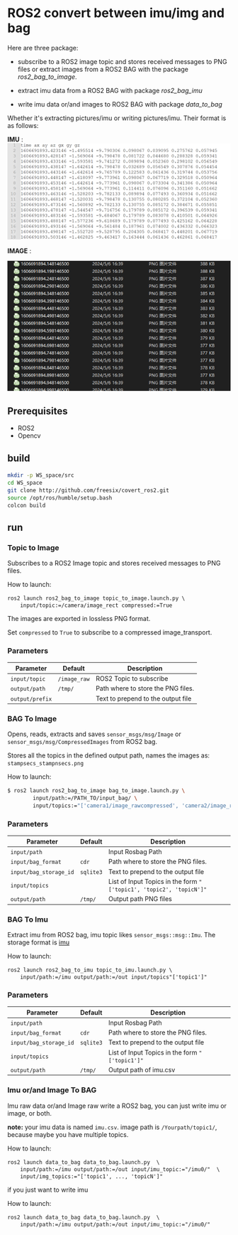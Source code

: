 # ROS2 convert between imu/img and bag 

Here are three package: 

* subscribe to a ROS2 image topic and stores received messages to PNG files or 
extract images from a ROS2 BAG with the package *ros2_bag_to_image*. 

* extract imu data from a ROS2 BAG with package *ros2_bag_imu* 

* write imu data or/and images to ROS2 BAG with package *data_to_bag*

Whether it's extracting pictures/imu or writing pictures/imu. Their format is as follows:

**IMU** :
![imu data format](readmeImg/imu.png)

**IMAGE** :

![image format](readmeImg/image.png)

## Prerequisites
- ROS2 
- Opencv 

## build 
```bash
mkdir -p WS_space/src
cd WS_space
git clone http://github.com/freesix/covert_ros2.git
source /opt/ros/humble/setup.bash
colcon build
```

## run

### Topic to Image

Subscribes to a ROS2 Image topic and stores received messages to PNG files.

How to launch:
```
ros2 launch ros2_bag_to_image topic_to_image.launch.py \
    input/topic:=/camera/image_rect compressed:=True
```

The images are exported in lossless PNG format.

Set `compressed` to `True` to subscribe to a compressed image_transport.

### Parameters
| Parameter       | Default      | Description                        |
|-----------------|--------------|------------------------------------|
| `input/topic`   | `/image_raw` | ROS2 Topic to subscribe            |
| `output/path`   | `/tmp/`      | Path where to store the PNG files. |
| `output/prefix` |              | Text to prepend to the output file |

### BAG To Image

Opens, reads, extracts and saves `sensor_msgs/msg/Image` or `sensor_msgs/msg/CompressedImages` from ROS2 bag.

Stores all the topics in the defined output path, names the images as:
`stampsecs_stampnsecs.png`


How to launch:
```bash
$ ros2 launch ros2_bag_to_image bag_to_image.launch.py \
        input/path:=/PATH_TO/input_bag/ \
        input/topics:="['camera1/image_rawcompressed', 'camera2/image_raw']"
```

### Parameters
| Parameter              | Default   | Description                                                         |
|------------------------|-----------|---------------------------------------------------------------------|
| `input/path`           |           | Input Rosbag Path                                                   |
| `input/bag_format`     | `cdr`     | Path where to store the PNG files.                                  |
| `input/bag_storage_id` | `sqlite3` | Text to prepend to the output file                                  |
| `input/topics`         |           | List of Input Topics in the form `"['topic1', 'topic2', 'topicN']"` |
| `output/path`          | `/tmp/`   | Output path PNG files                                               |


### BAG To Imu

Extract imu from ROS2 bag, imu topic likes `sensor_msgs::msg::Imu`. The storage 
format is [imu](#**IMU**)

How to launch:
```
ros2 launch ros2_bag_to_imu topic_to_imu.launch.py \
    input/path:=/imu output/path:=/out input/topics"['topic1']"
```


### Parameters
| Parameter              | Default   | Description                                                         |
|------------------------|-----------|---------------------------------------------------------------------|
| `input/path`           |           | Input Rosbag Path                                                   |
| `input/bag_format`     | `cdr`     | Path where to store the PNG files.                                  |
| `input/bag_storage_id` | `sqlite3` | Text to prepend to the output file                                  |
| `input/topics`         |           | List of Input Topics in the form `"['topic1']"` |
| `output/path`          | `/tmp/`   | Output path of imu.csv                                              |


### Imu or/and Image To BAG
Imu raw data or/and Image raw write a ROS2 bag, you can just write imu or image, or 
both.

**note:** your imu data is named `imu.csv`. image path is `/Yourpath/topic1/`, because maybe you have multiple topics.

How to launch:
```
ros2 launch data_to_bag data_to_bag.launch.py  \
    input/path:=/imu output/path:=/out input/imu_topic:="/imu0/"  \ 
    input/img_topics:="['topic1', ..., 'topicN']"
```

if you just want to write imu

How to launch:
```
ros2 launch data_to_bag data_to_bag.launch.py  \
    input/path:=/imu output/path:=/out input/imu_topic:="/imu0/" 
```






